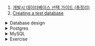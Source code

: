 1. [개발시 데이터베이스 선택 가이드 (총정리)](https://youtu.be/ZVuHZ2Fjkl4)
1. [Creating a test database](https://www.ibm.com/docs/en/rational-clearquest/8.0.1?topic=schemas-creating-test-database)

<details>
<summary>Database design</summary>

1. [Database design](https://youtube.com/playlist?list=PL_c9BZzLwBRK0Pc28IdvPQizD2mJlgoID)
1. [Database Design - Introduction](https://youtu.be/e7Pr1VgPK4w)

</details>

<details>
<summary>Postgres</summary>

1. [PostgreSQL Tutorial for Beginners | Learn SQL Queries using PostgreSQL and PgAdmin 4 | Beginner's Guide to PostgreSQ](https://youtube.com/playlist?list=PLS1QulWo1RIa-sDLWbP01sEnlm_Bxmvqs)

</details>

<details>
<summary>MySQL</summary>

1. [MySQL Complete Tutorial for Beginners 2022](https://youtube.com/playlist?list=PLjVLYmrlmjGeyCPgdHL2vWmEGKxcpsC0E)
1. [MySQL Workbench Tutorial](https://youtu.be/chezeWdTHbo)

</details>

<details>
<summary>Exercise</summary>

1. [Database Design for Facebook: A Social Network Database Example](https://youtu.be/sougyTO_Wjw)
1. [How to Design a Database for Instagram](https://youtu.be/i_1CbyzzlDk)

</details>

